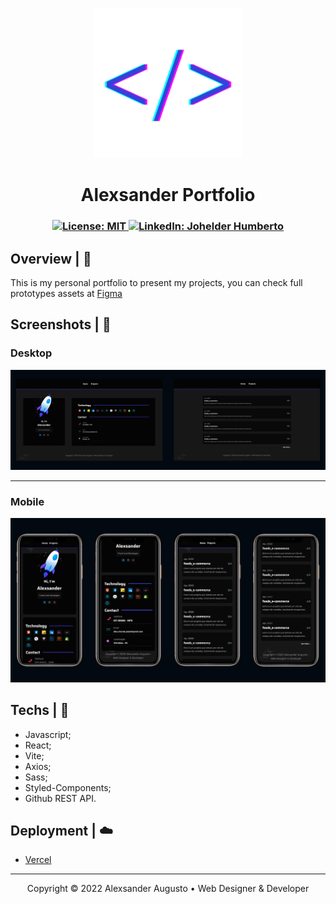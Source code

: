 <p align="center">
  <img src="./src/img/favicon.svg" width="240px" />
</p>

<h1 align="center">Alexsander Portfolio</h1>

<h3 align="center">
  <a href="#" target="_blank">
    <img alt="License: MIT" src="https://img.shields.io/badge/License-MIT-yellow.svg" />
  </a>
  <a href="https://www.linkedin.com/in/alexsander-augusto/" target="_blank">
    <img alt="LinkedIn: Johelder Humberto" src="https://img.shields.io/badge/%40alexsander-LinkedIn-blue" />
  </a>
</h3>

## Overview | :book:

This is my personal portfolio to present my projects, you can check full prototypes assets at [Figma](https://www.figma.com/file/gesDTU7g1X2y23qUWk3RTx/Portfolio-design?node-id=0%3A1)

## Screenshots | 	:camera_flash:
### Desktop
![desktop](./src/screenshots/portfolio-screens-desktop.png)

---

### Mobile
![mobile](./src/screenshots/portfolio-screens-mobile.png)

## Techs | 🚀
- Javascript;
- React;
- Vite;
- Axios;
- Sass;
- Styled-Components;
- Github REST API.

## Deployment | :cloud:

- [Vercel](https://dev-alexsander.vercel.app/)

---

<p align="center">Copyright © 2022 Alexsander Augusto • Web Designer & Developer</p>
